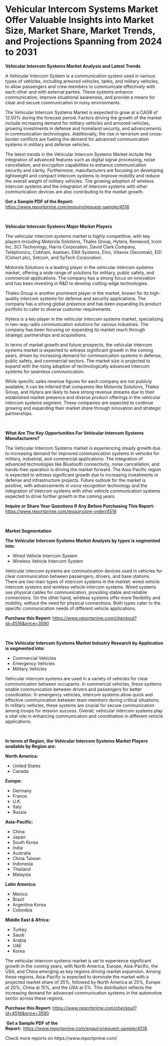 <p><h1>Vehicular Intercom Systems Market Offer Valuable Insights into Market Size, Market Share, Market Trends, and Projections Spanning from 2024 to 2031</h1></p><p><strong>Vehicular Intercom Systems Market Analysis and Latest Trends</strong></p>
<p><p>A Vehicular Intercom System is a communication system used in various types of vehicles, including armored vehicles, tanks, and military vehicles, to allow passengers and crew members to communicate effectively with each other and with external parties. These systems enhance communication, improve situational awareness, and provide a means for clear and secure communication in noisy environments.</p><p>The Vehicular Intercom Systems Market is expected to grow at a CAGR of 12.50% during the forecast period. Factors driving the growth of the market include increasing demand for military vehicles and armored vehicles, growing investments in defense and homeland security, and advancements in communication technologies. Additionally, the rise in terrorism and cross-border conflicts are fueling the demand for advanced communication systems in military and defense vehicles.</p><p>The latest trends in the Vehicular Intercom Systems Market include the integration of advanced features such as digital signal processing, noise cancellation, and encryption capabilities to enhance communication security and clarity. Furthermore, manufacturers are focusing on developing lightweight and compact intercom systems to improve mobility and reduce the overall weight of military vehicles. The growing adoption of wireless intercom systems and the integration of intercom systems with other communication devices are also contributing to the market growth.</p></p>
<p><strong>Get a Sample PDF of the Report:&nbsp;</strong> <a href="https://www.reportprime.com/enquiry/request-sample/4516">https://www.reportprime.com/enquiry/request-sample/4516</a></p>
<p>&nbsp;</p>
<p><strong>Vehicular Intercom Systems Major Market Players</strong></p>
<p><p>The vehicular intercom systems market is highly competitive, with key players including Motorola Solutions, Thales Group, Hytera, Kenwood, Icom Inc, SCI Technology, Harris Corporation, David Clark Company, Telephonics, Cobham, Aselsan, Elbit Systems, Elno, Vitavox (Secomak), EID (Cohort plc), Setcom, and SyTech Corporation.</p><p>Motorola Solutions is a leading player in the vehicular intercom systems market, offering a wide range of solutions for military, public safety, and commercial applications. The company has a strong focus on innovation and has been investing in R&D to develop cutting-edge technologies.</p><p>Thales Group is another prominent player in the market, known for its high-quality intercom systems for defense and security applications. The company has a strong global presence and has been expanding its product portfolio to cater to diverse customer requirements.</p><p>Hytera is a key player in the vehicular intercom systems market, specializing in two-way radio communication solutions for various industries. The company has been focusing on expanding its market reach through strategic partnerships and acquisitions.</p><p>In terms of market growth and future prospects, the vehicular intercom systems market is expected to witness significant growth in the coming years, driven by increasing demand for communication systems in defense, public safety, and commercial sectors. The market size is projected to expand with the rising adoption of technologically advanced intercom systems for seamless communication.</p><p>While specific sales revenue figures for each company are not publicly available, it can be inferred that companies like Motorola Solutions, Thales Group, and Hytera are likely to have strong revenue streams due to their established market presence and diverse product offerings in the vehicular intercom systems segment. These companies are expected to continue growing and expanding their market share through innovation and strategic partnerships.</p></p>
<p>&nbsp;</p>
<p><strong>What Are The Key Opportunities For Vehicular Intercom Systems Manufacturers?</strong></p>
<p><p>The Vehicular Intercom Systems market is experiencing steady growth due to increasing demand for improved communication systems in vehicles for military, industrial, and commercial applications. The integration of advanced technologies like Bluetooth connectivity, noise cancellation, and hands-free operation is driving the market forward. The Asia-Pacific region is expected to witness significant growth due to increasing investments in defense and infrastructure projects. Future outlook for the market is positive, with advancements in voice recognition technology and the integration of intercom systems with other vehicle communication systems expected to drive further growth in the coming years.</p></p>
<p><strong>Inquire or Share Your Questions If Any Before Purchasing This Report:</strong> <a href="https://www.reportprime.com/enquiry/pre-order/4516">https://www.reportprime.com/enquiry/pre-order/4516</a></p>
<p>&nbsp;</p>
<p><strong>Market Segmentation</strong></p>
<p><strong>The Vehicular Intercom Systems Market Analysis by types is segmented into:</strong></p>
<p><ul><li>Wired Vehicle Intercom System</li><li>Wireless Vehicle Intercom System</li></ul></p>
<p><p>Vehicular intercom systems are communication devices used in vehicles for clear communication between passengers, drivers, and base stations. There are two main types of intercom systems in the market: wired vehicle intercom systems and wireless vehicle intercom systems. Wired systems use physical cables for communication, providing stable and reliable connections. On the other hand, wireless systems offer more flexibility and mobility, without the need for physical connections. Both types cater to the specific communication needs of different vehicle applications.</p></p>
<p><strong>Purchase this Report:&nbsp;</strong><a href="https://www.reportprime.com/checkout?id=4516&price=3590">https://www.reportprime.com/checkout?id=4516&price=3590</a></p>
<p>&nbsp;</p>
<p><strong>The Vehicular Intercom Systems Market Industry Research by Application is segmented into:</strong></p>
<p><ul><li>Commercial Vehicles</li><li>Emergency Vehicles</li><li>Military Vehicles</li></ul></p>
<p><p>Vehicular intercom systems are used in a variety of vehicles for clear communication between occupants. In commercial vehicles, these systems enable communication between drivers and passengers for better coordination. In emergency vehicles, intercom systems allow quick and effective communication between team members during critical situations. In military vehicles, these systems are crucial for secure communication among troops for mission success. Overall, vehicular intercom systems play a vital role in enhancing communication and coordination in different vehicle applications.</p></p>
<p>&nbsp;</p>
<p><strong>In terms of Region, the Vehicular Intercom Systems Market Players available by Region are:</strong></p>
<p>
    <p> <strong> North America: </strong>
        <ul>
            <li>United States</li>
            <li>Canada</li>
        </ul>
        </p> 
    <p> <strong> Europe: </strong>
        <ul>
            <li>Germany</li>
            <li>France</li>
            <li>U.K.</li>
            <li>Italy</li>
            <li>Russia</li>
        </ul>
        </p> 
    <p> <strong> Asia-Pacific: </strong>
        <ul>
            <li>China</li>
            <li>Japan</li>
            <li>South Korea</li>
            <li>India</li>
            <li>Australia</li>
            <li>China Taiwan</li>
            <li>Indonesia</li>
            <li>Thailand</li>
            <li>Malaysia</li>
        </ul>
        </p> 
    <p> <strong> Latin America: </strong>
        <ul>
            <li>Mexico</li>
            <li>Brazil</li>
            <li>Argentina Korea</li>
            <li>Colombia</li>
        </ul>
        </p> 
    <p> <strong> Middle East & Africa: </strong>
        <ul>
            <li>Turkey</li>
            <li>Saudi</li>
            <li>Arabia</li>
            <li>UAE</li>
            <li>Korea</li>
        </ul>
    </p>
    </p>
<p><p>The vehicular intercom systems market is set to experience significant growth in the coming years, with North America, Europe, Asia-Pacific, the USA, and China emerging as key regions driving market expansion. Among these regions, Asia-Pacific is expected to dominate the market with a projected market share of 35%, followed by North America at 25%, Europe at 20%, China at 15%, and the USA at 5%. This distribution reflects the increasing demand for advanced communication systems in the automotive sector across these regions.</p></p>
<p><strong>Purchase this Report: </strong><a href="https://www.reportprime.com/checkout?id=4516&price=3590">https://www.reportprime.com/checkout?id=4516&price=3590</a></p>
<p>&nbsp;<strong>Get a Sample PDF of the Report:&nbsp;&nbsp;</strong><a href="https://www.reportprime.com/enquiry/request-sample/4516">https://www.reportprime.com/enquiry/request-sample/4516</a></p>
<p><strong></strong></p>
<p>Check more reports on https://www.reportprime.com/</p>